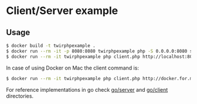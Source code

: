 # Client/Server example

## Usage

```bash
$ docker build -t twirphpexample .
$ docker run --rm -it -p 8080:8080 twirphpexample php -S 0.0.0.0:8080 server.php
$ docker run --rm -it twirphpexample php client.php http://localhost:8080
```

In case of using Docker on Mac the client command is:

```bash
$ docker run --rm -it twirphpexample php client.php http://docker.for.mac.localhost:8080
```


For reference implementations in go check [go/server](go/server) and [go/client](go/client) directories.
